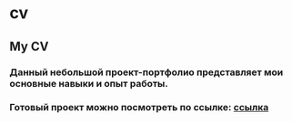 # cv
## My CV

### Данный небольшой проект-портфолио представляет мои основные навыки и опыт работы.
### Готовый проект можно посмотреть по ссылке: [ссылка](https://artem-xopc.github.io/cv/) 
